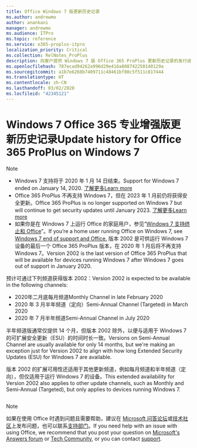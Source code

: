 ```yaml
---
title: Office Windows 7 版更新历史记录
ms.author: andrewmo
author: anankani
manager: andrewmo
ms.audience: ITPro
ms.topic: reference
ms.service: o365-proplus-itpro
localization_priority: Critical
ms.collection: RelNotes_ProPlus
description: 向客户提供 Windows 7 版 Office 365 ProPlus 更新历史记录的发行说明
ms.openlocfilehash: 787ecad94262a996d29e416a808742250140129a
ms.sourcegitcommit: a1b7e6268b7409711c48461bf80c5f511c817444
ms.translationtype: HT
ms.contentlocale: zh-CN
ms.lasthandoff: 03/02/2020
ms.locfileid: "42345121"
---
```

# <a name="update-history-for-office-365-proplus-on-windows-7"></a><span data-ttu-id="14648-103">Windows 7 Office 365 专业增强版更新历史记录</span><span class="sxs-lookup"><span data-stu-id="14648-103">Update history for Office 365 ProPlus on Windows 7</span></span> 

 > [!NOTE]
>
>- <span data-ttu-id="14648-104">Windows 7 支持将于 2020 年 1 月 14 日结束。</span><span class="sxs-lookup"><span data-stu-id="14648-104">Support for Windows 7 ended on January 14, 2020.</span></span> [<span data-ttu-id="14648-105">了解更多</span><span class="sxs-lookup"><span data-stu-id="14648-105">Learn more</span></span>](https://www.microsoft.com/microsoft-365/windows/end-of-windows-7-support?rtc=1)
>- <span data-ttu-id="14648-106">Office 365 ProPlus 不再支持 Windows 7，但在 2023 年 1 月前仍将获得安全更新。</span><span class="sxs-lookup"><span data-stu-id="14648-106">Office 365 ProPlus is no longer supported on Windows 7 but will continue to get security updates until January 2023.</span></span> [<span data-ttu-id="14648-107">了解更多</span><span class="sxs-lookup"><span data-stu-id="14648-107">Learn more</span></span>](https://docs.microsoft.com/DeployOffice/windows-7-support)
>- <span data-ttu-id="14648-108">如果你是在 Windows 7 上运行 Office 的家庭用户，参见“[Windows 7 支持终止和 Office](https://support.office.com/en-us/article/windows-7-end-of-support-and-office-78f20fab-b57b-44d7-8368-06a8493f3cb9?ui=en-US&rs=en-US&ad=US)”。</span><span class="sxs-lookup"><span data-stu-id="14648-108">If you’re a home user running Office on Windows 7, see [Windows 7 end of support and Office.](https://support.office.com/en-us/article/windows-7-end-of-support-and-office-78f20fab-b57b-44d7-8368-06a8493f3cb9?ui=en-US&rs=en-US&ad=US)</span></span>
<span data-ttu-id="14648-109">版本 2002 是可供运行 Windows 7 设备的最后一个 Office 365 ProPlus 版本，在 2020 年 1 月后将不再支持 Windows 7。</span><span class="sxs-lookup"><span data-stu-id="14648-109">Version 2002 is the last version of Office 365 ProPlus that will be available for devices running Windows 7 after Windows 7 goes out of support in January 2020.</span></span>  

<span data-ttu-id="14648-110">预计可通过下列频道获得版本 2002：</span><span class="sxs-lookup"><span data-stu-id="14648-110">Version 2002 is expected to be available in the following channels:</span></span>
- <span data-ttu-id="14648-111">2020年二月底每月频道</span><span class="sxs-lookup"><span data-stu-id="14648-111">Monthly Channel in late February 2020</span></span>
- <span data-ttu-id="14648-112">2020 年 3 月半年频道（定向）</span><span class="sxs-lookup"><span data-stu-id="14648-112">Semi-Annual Channel (Targeted) in March 2020</span></span>
- <span data-ttu-id="14648-113">2020 年 7 月半年频道</span><span class="sxs-lookup"><span data-stu-id="14648-113">Semi-Annual Channel in July 2020</span></span>

<span data-ttu-id="14648-114">半年频道版通常仅提供 14 个月，但版本 2002 除外，以便与适用于 Windows 7 的可扩展安全更新（ESU）的时间时长一致。</span><span class="sxs-lookup"><span data-stu-id="14648-114">Versions on Semi-Annual Channel are usually available for only 14 months, but we're making an exception just for Version 2002 to align with how long Extended Security Updates (ESU) for Windows 7 are available.</span></span>

<span data-ttu-id="14648-115">版本 2002 的扩展可用性还适用于其他更新频道，例如每月频道和半年频道（定向），但仅适用于运行 Windows 7 的设备。</span><span class="sxs-lookup"><span data-stu-id="14648-115">This extended availability for Version 2002 also applies to other update channels, such as Monthly and Semi-Annual (Targeted), but only applies to devices running Windows 7.</span></span>

##


[//]: # (请勿移除)




> [!NOTE]
> <span data-ttu-id="14648-117">如果在使用 Office 时遇到问题且需要帮助，建议在 [Microsoft 问答论坛](https://answers.microsoft.com/)或[技术社区](https://techcommunity.microsoft.com/)上发布问题，也可以联系[支持部门](https://support.microsoft.com/contactus)。</span><span class="sxs-lookup"><span data-stu-id="14648-117">If you need help with an issue with using Office, we recommend that you post your question on [Microsoft's Answers forum](https://answers.microsoft.com/) or [Tech Community](https://techcommunity.microsoft.com/), or you can contact [support](https://support.microsoft.com/contactus).</span></span>
